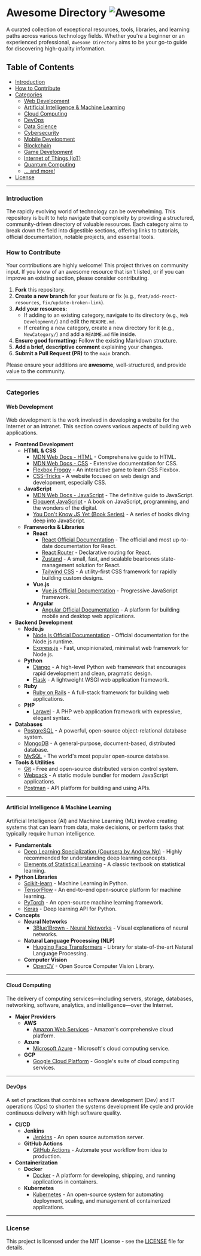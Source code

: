 # Awesome Directory ![Awesome](https://cdn.rawgit.com/sindresorhus/awesome/d7305f38d29fed78fa85652e3a63e154dd8e8829/media/badge.svg)

A curated collection of exceptional resources, tools, libraries, and learning paths across various technology fields. Whether you're a beginner or an experienced professional, `Awesome Directory` aims to be your go-to guide for discovering high-quality information.

## Table of Contents

* [Introduction](#introduction)
* [How to Contribute](#how-to-contribute)
* [Categories](#categories)
    * [Web Development](#web-development)
    * [Artificial Intelligence & Machine Learning](#artificial-intelligence--machine-learning)
    * [Cloud Computing](#cloud-computing)
    * [DevOps](#devops)
    * [Data Science](#data-science)
    * [Cybersecurity](#cybersecurity)
    * [Mobile Development](#mobile-development)
    * [Blockchain](#blockchain)
    * [Game Development](#game-development)
    * [Internet of Things (IoT)](#internet-of-things-iot)
    * [Quantum Computing](#quantum-computing)
    * [... and more!](#and-more)
* [License](#license)

---

### Introduction

The rapidly evolving world of technology can be overwhelming. This repository is built to help navigate that complexity by providing a structured, community-driven directory of valuable resources. Each category aims to break down the field into digestible sections, offering links to tutorials, official documentation, notable projects, and essential tools.

### How to Contribute

Your contributions are highly welcome! This project thrives on community input. If you know of an awesome resource that isn't listed, or if you can improve an existing section, please consider contributing.

1.  **Fork** this repository.
2.  **Create a new branch** for your feature or fix (e.g., `feat/add-react-resources`, `fix/update-broken-link`).
3.  **Add your resources:**
    * If adding to an existing category, navigate to its directory (e.g., `Web Development/`) and edit the `README.md`.
    * If creating a new category, create a new directory for it (e.g., `NewCategory/`) and add a `README.md` file inside.
4.  **Ensure good formatting:** Follow the existing Markdown structure.
5.  **Add a brief, descriptive comment** explaining your changes.
6.  **Submit a Pull Request (PR)** to the `main` branch.

Please ensure your additions are **awesome**, well-structured, and provide value to the community.

---

### Categories

#### Web Development

Web development is the work involved in developing a website for the Internet or an intranet. This section covers various aspects of building web applications.

* **Frontend Development**
    * **HTML & CSS**
        * [MDN Web Docs - HTML](https://developer.mozilla.org/en-US/docs/Web/HTML) - Comprehensive guide to HTML.
        * [MDN Web Docs - CSS](https://developer.mozilla.org/en-US/docs/Web/CSS) - Extensive documentation for CSS.
        * [Flexbox Froggy](https://flexboxfroggy.com/) - An interactive game to learn CSS Flexbox.
        * [CSS-Tricks](https://css-tricks.com/) - A website focused on web design and development, especially CSS.
    * **JavaScript**
        * [MDN Web Docs - JavaScript](https://developer.mozilla.org/en-US/docs/Web/JavaScript) - The definitive guide to JavaScript.
        * [Eloquent JavaScript](https://eloquentjavascript.net/) - A book on JavaScript, programming, and the wonders of the digital.
        * [You Don't Know JS Yet (Book Series)](https://github.com/getify/You-Dont-Know-JS) - A series of books diving deep into JavaScript.
    * **Frameworks & Libraries**
        * **React**
            * [React Official Documentation](https://react.dev/) - The official and most up-to-date documentation for React.
            * [React Router](https://reactrouter.com/en/main) - Declarative routing for React.
            * [Zustand](https://zustand-bear.github.io/zustand/) - A small, fast, and scalable bearbones state-management solution for React.
            * [Tailwind CSS](https://tailwindcss.com/) - A utility-first CSS framework for rapidly building custom designs.
        * **Vue.js**
            * [Vue.js Official Documentation](https://vuejs.org/) - Progressive JavaScript framework.
        * **Angular**
            * [Angular Official Documentation](https://angular.io/) - A platform for building mobile and desktop web applications.
* **Backend Development**
    * **Node.js**
        * [Node.js Official Documentation](https://nodejs.org/en/docs/) - Official documentation for the Node.js runtime.
        * [Express.js](https://expressjs.com/) - Fast, unopinionated, minimalist web framework for Node.js.
    * **Python**
        * [Django](https://www.djangoproject.com/) - A high-level Python web framework that encourages rapid development and clean, pragmatic design.
        * [Flask](https://flask.palletsprojects.com/) - A lightweight WSGI web application framework.
    * **Ruby**
        * [Ruby on Rails](https://rubyonrails.org/) - A full-stack framework for building web applications.
    * **PHP**
        * [Laravel](https://laravel.com/) - A PHP web application framework with expressive, elegant syntax.
* **Databases**
    * [PostgreSQL](https://www.postgresql.org/) - A powerful, open-source object-relational database system.
    * [MongoDB](https://www.mongodb.com/) - A general-purpose, document-based, distributed database.
    * [MySQL](https://www.mysql.com/) - The world's most popular open-source database.
* **Tools & Utilities**
    * [Git](https://git-scm.com/) - Free and open-source distributed version control system.
    * [Webpack](https://webpack.js.org/) - A static module bundler for modern JavaScript applications.
    * [Postman](https://www.postman.com/) - API platform for building and using APIs.

---

#### Artificial Intelligence & Machine Learning

Artificial Intelligence (AI) and Machine Learning (ML) involve creating systems that can learn from data, make decisions, or perform tasks that typically require human intelligence.

* **Fundamentals**
    * [Deep Learning Specialization (Coursera by Andrew Ng)](https://www.coursera.org/specializations/deep-learning) - Highly recommended for understanding deep learning concepts.
    * [Elements of Statistical Learning](https://statweb.stanford.edu/~tibs/ElemStatLearn/) - A classic textbook on statistical learning.
* **Python Libraries**
    * [Scikit-learn](https://scikit-learn.org/stable/) - Machine Learning in Python.
    * [TensorFlow](https://www.tensorflow.org/) - An end-to-end open-source platform for machine learning.
    * [PyTorch](https://pytorch.org/) - An open-source machine learning framework.
    * [Keras](https://keras.io/) - Deep learning API for Python.
* **Concepts**
    * **Neural Networks**
        * [3Blue1Brown - Neural Networks](https://www.youtube.com/playlist?list=PLZHQObLxNClMda6aqgfF_C3x0gJ_xK6Ln) - Visual explanations of neural networks.
    * **Natural Language Processing (NLP)**
        * [Hugging Face Transformers](https://huggingface.co/docs/transformers/index) - Library for state-of-the-art Natural Language Processing.
    * **Computer Vision**
        * [OpenCV](https://opencv.org/) - Open Source Computer Vision Library.

---

#### Cloud Computing

The delivery of computing services—including servers, storage, databases, networking, software, analytics, and intelligence—over the Internet.

* **Major Providers**
    * **AWS**
        * [Amazon Web Services](https://aws.amazon.com/) - Amazon's comprehensive cloud platform.
    * **Azure**
        * [Microsoft Azure](https://azure.microsoft.com/) - Microsoft's cloud computing service.
    * **GCP**
        * [Google Cloud Platform](https://cloud.google.com/) - Google's suite of cloud computing services.

---

#### DevOps

A set of practices that combines software development (Dev) and IT operations (Ops) to shorten the systems development life cycle and provide continuous delivery with high software quality.

* **CI/CD**
    * **Jenkins**
        * [Jenkins](https://www.jenkins.io/) - An open source automation server.
    * **GitHub Actions**
        * [GitHub Actions](https://github.com/features/actions) - Automate your workflow from idea to production.
* **Containerization**
    * **Docker**
        * [Docker](https://www.docker.com/) - A platform for developing, shipping, and running applications in containers.
    * **Kubernetes**
        * [Kubernetes](https://kubernetes.io/) - An open-source system for automating deployment, scaling, and management of containerized applications.

---

### License

This project is licensed under the MIT License - see the [LICENSE](LICENSE) file for details.

